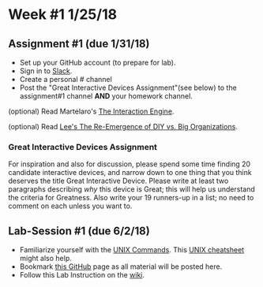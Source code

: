 # Week #1 1/25/18


## Assignment #1 (due 1/31/18)
* Set up your GitHub account (to prepare for lab).
* Sign in  to [Slack](https://ddid17-18.slack.com).
* Create a personal #<yourname> channel
* Post the "Great Interactive Devices Assignment"(see below) to the assignment#1 channel __AND__ your homework channel.

(optional) Read Martelaro's [The Interaction Engine](https://stanford.edu/~nikmart/papers/interactionEngine.pdf).

(optional) Read [Lee's The Re-Emergence of DIY vs. Big Organizations](https://makezine.com/2011/03/25/the-re-emergence-of-diy-vs-big-organizations-by-johnny-lee/).
### Great Interactive Devices Assignment
For inspiration and also for discussion, please spend some time finding 20 candidate interactive devices, and narrow down to one thing that you think deserves the title Great Interactive Device. Please write at least two paragraphs describing _why_ this device is Great; this will help us understand the criteria for Greatness. Also write your 19 runners-up in a list; no need to comment on each unless you want to.

## Lab-Session #1 (due 6/2/18)
* Familiarize yourself with the [UNIX Commands](https://www.tjhsst.edu/~dhyatt/superap/unixcmd.html). This [UNIX cheatsheet](https://ubuntudanmark.dk/filer/fwunixref.pdf) might also help.
* Bookmark [this GitHub](https://github.com/FAR-Lab/Developing-and-Designing-Interactive-Devices) page as all material will be posted here.
* Follow this Lab Instruction on the [wiki](https://github.com/FAR-Lab/Developing-and-Designing-Interactive-Devices/wiki/Lab-Session%231).
